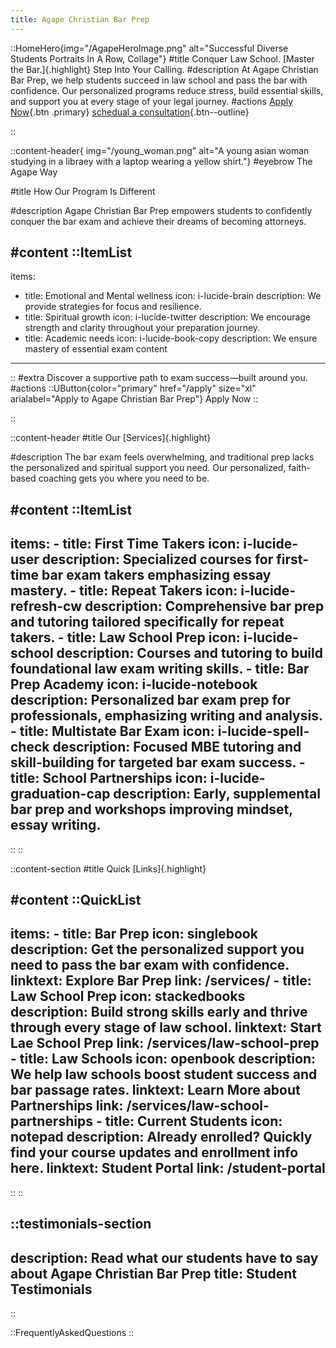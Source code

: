 ```yaml
---
title: Agape Christian Bar Prep
---
```


::HomeHero{img="/AgapeHeroImage.png" alt="Successful Diverse Students Portraits In A Row, Collage"}
#title
Conquer Law School. [Master the Bar.]{.highlight} Step Into Your Calling.
#description
At Agape Christian Bar Prep, we help students succeed in law school and pass the bar with confidence. Our personalized programs reduce stress, build essential skills, and support you at every stage of your legal journey.
#actions
[Apply Now](){.btn .primary} [schedual a consultation](/contact){.btn--outline}

::

::content-header{ img="/young_woman.png" alt="A young asian woman studying in a libraey with a laptop wearing a yellow shirt."}
#eyebrow
The Agape Way

#title
How Our Program Is Different

#description
Agape Christian Bar Prep empowers students to confidently conquer the bar exam and achieve their dreams of becoming attorneys.

#content
::ItemList
---
items:

  - title: Emotional and Mental wellness
    icon: i-lucide-brain
    description: We provide strategies for focus and resilience.
  - title: Spiritual growth
    icon: i-lucide-twitter
    description: We encourage strength and clarity throughout your preparation journey.
  - title: Academic needs
    icon: i-lucide-book-copy
    description: We ensure mastery of essential exam content
---
::
#extra
Discover a supportive path to exam success—built around you.
#actions
::UButton{color="primary" href="/apply" size="xl" arialabel="Apply to Agape Christian Bar Prep"}
Apply Now
::

::




::content-header
#title
Our [Services]{.highlight}

#description
The bar exam feels overwhelming, and traditional prep lacks the personalized and spiritual support you need. Our personalized, faith-based coaching gets you where you need to be.

#content
  ::ItemList
  ---
  items:
    - title: First Time Takers
      icon: i-lucide-user
      description: Specialized courses for first-time bar exam takers emphasizing essay mastery.
    - title: Repeat Takers
      icon: i-lucide-refresh-cw
      description: Comprehensive bar prep and tutoring tailored specifically for repeat takers.
    - title: Law School Prep
      icon: i-lucide-school
      description: Courses and tutoring to build foundational law exam writing skills.
    - title: Bar Prep Academy
      icon: i-lucide-notebook
      description: Personalized bar exam prep for professionals, emphasizing writing and analysis.
    - title: Multistate Bar Exam
      icon: i-lucide-spell-check
      description: Focused MBE tutoring and skill-building for targeted bar exam success.
    - title: School Partnerships
      icon: i-lucide-graduation-cap
      description: Early, supplemental bar prep and workshops improving mindset, essay writing.
  ---
  ::
::

::content-section
#title
Quick [Links]{.highlight}

#content
  ::QuickList
  ---
  items:
    - title: Bar Prep
      icon: singlebook
      description: Get the personalized support you need to pass the bar exam with confidence.
      linktext: Explore Bar Prep
      link: /services/
    - title: Law School Prep
      icon: stackedbooks
      description: Build strong skills early and thrive through every stage of law school.
      linktext: Start Lae School Prep
      link: /services/law-school-prep
    - title: Law Schools
      icon: openbook
      description: We help law schools boost student success and bar passage rates.
      linktext: Learn More about Partnerships
      link: /services/law-school-partnerships
    - title: Current Students
      icon: notepad
      description: Already enrolled? Quickly find your course updates and enrollment info here.
      linktext: Student Portal
      link: /student-portal
  ---
  ::
::


::testimonials-section
---
description: Read what our students have to say about Agape Christian Bar Prep
title: Student Testimonials
---
::

::FrequentlyAskedQuestions
::
